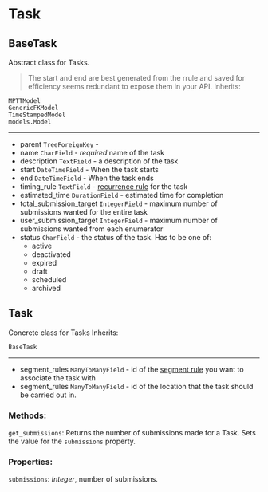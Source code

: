 # Task

## BaseTask
Abstract class for Tasks.
> The start and end are best generated from the rrule and saved for efficiency seems redundant to expose them in your API.
Inherits:
```
MPTTModel
GenericFKModel
TimeStampedModel
models.Model
```

---
  * parent `TreeForeignKey` -
  * name `CharField` - _required_ name of the task
  * description `TextField` - a description of the task
  * start `DateTimeField` - When the task starts
  * end `DateTimeField` - When the task ends
  * timing_rule `TextField` - [recurrence rule](https://tools.ietf.org/html/rfc2445) for the task
  * estimated_time `DurationField` - estimated time for completion
  * total_submission_target `IntegerField` - maximum number of submissions wanted for the entire task
  * user_submission_target `IntegerField` - maximum number of submissions wanted from each enumerator
  * status `CharField` - the status of the task. Has to be one of:
    - active
    - deactivated
    - expired
    - draft
    - scheduled
    - archived


## Task
Concrete class for Tasks
Inherits:
```
BaseTask
```

---
  * segment_rules `ManyToManyField` - id of the [segment rule](./segment%20rules.md) you want to associate the task with
  * segment_rules `ManyToManyField` - id of the location that the task should be carried out in.

### Methods:

`get_submissions`: Returns the number of submissions made for a Task. Sets the value for the `submissions` property.

### Properties:

`submissions`: *Integer*, number of submissions.
